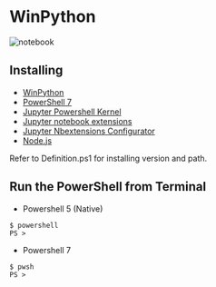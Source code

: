 # WinPython
![notebook](https://user-images.githubusercontent.com/20841864/93164334-3f53ee00-f754-11ea-91d2-00e736e45fca.png)

## Installing
- [WinPython](https://winpython.github.io/)
- [PowerShell 7](https://github.com/PowerShell/PowerShell)
- [Jupyter Powershell Kernel](https://github.com/vors/jupyter-powershell)
- [Jupyter notebook extensions](https://github.com/ipython-contrib/jupyter_contrib_nbextensions)
- [Jupyter Nbextensions Configurator](https://github.com/Jupyter-contrib/jupyter_nbextensions_configurator)
- [Node.js](https://nodejs.org/)


Refer to Definition.ps1 for installing version and path.

## Run the PowerShell from Terminal
- Powershell 5 (Native)
```
$ powershell
PS >
```
- Powershell 7
```
$ pwsh
PS >
```
